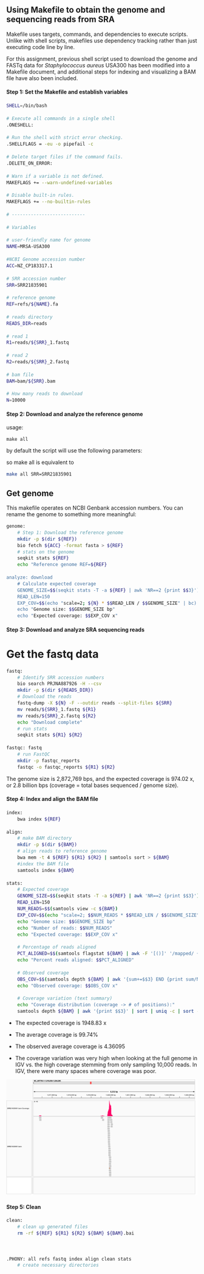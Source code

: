 ## Using Makefile to obtain the genome and sequencing reads from SRA 

Makefile uses targets, commands, and dependencies to execute scripts. Unlike with shell scripts, makefiles use dependency tracking rather than just executing code line by line. 

For this assignment, previous shell script used to download the genome and FASTq data for *Staphylococcus aureus* USA300 has been modified into a Makefile document, and additional steps for indexing and visualizing a BAM file have also been included. 

#### Step 1: Set the Makefile and establish variables 

```bash
SHELL=/bin/bash

# Execute all commands in a single shell
.ONESHELL:

# Run the shell with strict error checking.
.SHELLFLAGS = -eu -o pipefail -c

# Delete target files if the command fails.
.DELETE_ON_ERROR:

# Warn if a variable is not defined.
MAKEFLAGS += --warn-undefined-variables

# Disable built-in rules.
MAKEFLAGS += --no-builtin-rules

# ---------------------------

# Variables

# user-friendly name for genome
NAME=MRSA-USA300

#NCBI Genome accession number
ACC=NZ_CP183317.1

# SRR accession number 
SRR=SRR21835901

# reference genome
REF=refs/${NAME}.fa

# reads directory
READS_DIR=reads

# read 1
R1=reads/${SRR}_1.fastq

# read 2
R2=reads/${SRR}_2.fastq

# bam file
BAM=bam/${SRR}.bam

# How many reads to download
N=10000
```
#### Step 2: Download and analyze the reference genome

usage:

```
make all
```

by default the script will use the following parameters:

so make all is equivalent to
```bash
make all SRR=SRR21835901
```

## Get genome

This makefile operates on NCBI Genbank accession numbers.
You can rename the genome to something more meaningful:

```bash
genome:
	# Step 1: Download the reference genome
	mkdir -p $(dir ${REF})
	bio fetch ${ACC} -format fasta > ${REF}
	# stats on the genome
	seqkit stats ${REF}
	echo "Reference genome REF=${REF}

analyze: download
	# Calculate expected coverage
	GENOME_SIZE=$$(seqkit stats -T -a ${REF} | awk 'NR==2 {print $$3}')
	READ_LEN=150
	EXP_COV=$$(echo "scale=2; ${N} * $$READ_LEN / $$GENOME_SIZE" | bc)
	echo "Genome size: $$GENOME_SIZE bp"
	echo "Expected coverage: $$EXP_COV x"
```
#### Step 3: Download and analyze SRA sequencing reads

# Get the fastq data

```bash
fastq:
	# Identify SRR accession numbers
	bio search PRJNA887926 -H --csv
	mkdir -p $(dir ${READS_DIR})
	# Download the reads
	fastq-dump -X ${N} -F --outdir reads --split-files ${SRR}
	mv reads/${SRR}_1.fastq ${R1}
	mv reads/${SRR}_2.fastq ${R2}
	echo "Download complete"
	# run stats
	seqkit stats ${R1} ${R2}

fastqc: fastq
	# run FastQC
	mkdir -p fastqc_reports
	fastqc -o fastqc_reports ${R1} ${R2}
```
The genome size is 2,872,769 bps, and the expected coverage is 974.02 x, or 2.8 billion bps (coverage = total bases sequenced / genome size). 

#### Step 4: Index and align the BAM file 

```bash
index:
	bwa index ${REF}

align:
	# make BAM directory
	mkdir -p $(dir ${BAM})
	# align reads to reference genome
	bwa mem -t 4 ${REF} ${R1} ${R2} | samtools sort > ${BAM}
	#index the BAM file
	samtools index ${BAM}

stats: 
	# Expected coverage
	GENOME_SIZE=$$(seqkit stats -T -a ${REF} | awk 'NR==2 {print $$3}')
	READ_LEN=150
	NUM_READS=$$(samtools view -c ${BAM})
	EXP_COV=$$(echo "scale=2; $$NUM_READS * $$READ_LEN / $$GENOME_SIZE" | bc)
	echo "Genome size: $$GENOME_SIZE bp"
	echo "Number of reads: $$NUM_READS"
	echo "Expected coverage: $$EXP_COV x"

	# Percentage of reads aligned
	PCT_ALIGNED=$$(samtools flagstat ${BAM} | awk -F '[()]' '/mapped/ {print $$2; exit}')
	echo "Percent reads aligned: $$PCT_ALIGNED"

	# Observed coverage
	OBS_COV=$$(samtools depth ${BAM} | awk '{sum+=$$3} END {print sum/NR}')
	echo "Observed coverage: $$OBS_COV x"

	# Coverage variation (text summary)
	echo "Coverage distribution (coverage -> # of positions):"
	samtools depth ${BAM} | awk '{print $$3}' | sort | uniq -c | sort -nr
```
- The expected coverage is 1948.83 x

- The average coverage is 99.74%

- The observed average coverage is 4.36095

- The coverage variation was very high when looking at the full genome in IGV vs. the high coverage stemming from only sampling 10,000 reads. In IGV, there were many spaces where coverage was poor. 

![My Image](igv_snapshot.png)

#### Step 5: Clean 

```bash 
clean:
	# clean up generated files
	rm -rf ${REF} ${R1} ${R2} ${BAM} ${BAM}.bai



.PHONY: all refs fastq index align clean stats
	# create necessary directories
```